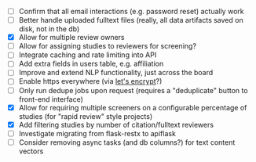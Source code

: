 - [ ] Confirm that all email interactions (e.g. password reset) actually work
- [ ] Better handle uploaded fulltext files (really, all data artifacts saved on disk, not in the db)
- [x] Allow for multiple review owners
- [ ] Allow for assigning studies to reviewers for screening?
- [ ] Integrate caching and rate limiting into API
- [ ] Add extra fields in users table, e.g. affiliation
- [ ] Improve and extend NLP functionality, just across the board
- [ ] Enable https everywhere (via [let's encrypt](https://letsencrypt.org/)?)
- [ ] Only run dedupe jobs upon request (requires a "deduplicate" button to front-end interface)
- [x] Allow for requiring multiple screeners on a configurable percentage of studies (for "rapid review" style projects)
- [x] Add filtering studies by number of citation/fulltext reviewers
- [ ] Investigate migrating from flask-restx to apiflask
- [ ] Consider removing async tasks (and db columns?) for text content vectors
